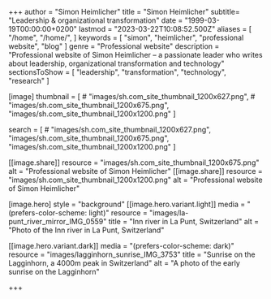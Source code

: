 +++
author = "Simon Heimlicher"
title = "Simon Heimlicher"
subtitle= "Leadership & organizational transformation"
date = "1999-03-19T00:00:00+0200"
lastmod = "2023-03-22T10:08:52.500Z"
aliases = [
  "/home",
  "/home/",
]
keywords = [ "simon", "heimlicher", "professional website", "blog" ]
genre = "Professional website"
description = "Professional website of Simon Heimlicher – a passionate leader who writes about leadership, organizational transformation and technology"
sectionsToShow = [
  "leadership",
  "transformation",
  "technology",
  "research"
]

[image]
  thumbnail = [
    # "images/sh.com_site_thumbnail_1200x627.png",
    # "images/sh.com_site_thumbnail_1200x675.png",
    "images/sh.com_site_thumbnail_1200x1200.png"
  ]

  search = [
    # "images/sh.com_site_thumbnail_1200x627.png",
    "images/sh.com_site_thumbnail_1200x675.png",
    "images/sh.com_site_thumbnail_1200x1200.png"
  ]

  [[image.share]] 
    resource = "images/sh.com_site_thumbnail_1200x675.png"
    alt = "Professional website of Simon Heimlicher"
  [[image.share]] 
    resource = "images/sh.com_site_thumbnail_1200x1200.png"
    alt = "Professional website of Simon Heimlicher"

[image.hero]
  style = "background"
  [[image.hero.variant.light]]
    media = "(prefers-color-scheme: light)"
    resource = "images/la-punt_river_mirror_IMG_0559"
    title = "Inn river in La Punt, Switzerland"
    alt = "Photo of the Inn river in La Punt, Switzerland"

  [[image.hero.variant.dark]]
    media = "(prefers-color-scheme: dark)"
    resource = "images/lagginhorn_sunrise_IMG_3753"
    title = "Sunrise on the Lagginhorn, a 4000m peak in Switzerland"
    alt = "A photo of the early sunrise on the Lagginhorn"

+++
